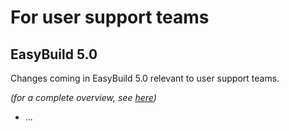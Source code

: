 # For user support teams

## EasyBuild 5.0

Changes coming in EasyBuild 5.0 relevant to user support teams.

*(for a complete overview, see [here](../easybuild-v5/index.md))*

* ...
